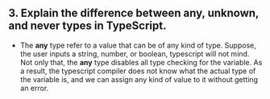 ## 3. Explain the difference between any, unknown, and never types in TypeScript.

- <p>The <b>any</b> type refer to a value that can be of any kind of type. Suppose, the user inputs a string, number, or boolean, typescript will not mind. Not only that, the <b>any</b> type disables all type checking for the variable. As a result, the typescript compiler does not know what the actual type of the variable is, and we can assign any kind of value to it without getting an error.</p>
